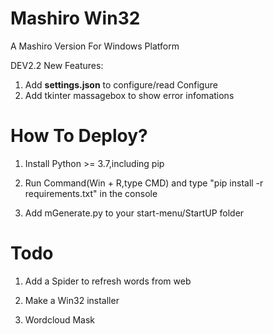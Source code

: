 # Mashiro Win32

A Mashiro Version For Windows Platform


DEV2.2 New Features:
1. Add **settings.json** to configure/read Configure
2. Add tkinter massagebox to show error infomations

# How To Deploy?

1. Install Python >= 3.7,including pip

2. Run Command(Win + R,type CMD) and type "pip install -r requirements.txt" in the console

3. Add mGenerate.py to your start-menu/StartUP folder

# Todo

1. Add a Spider to refresh words from web

2. Make a Win32 installer

3. Wordcloud Mask